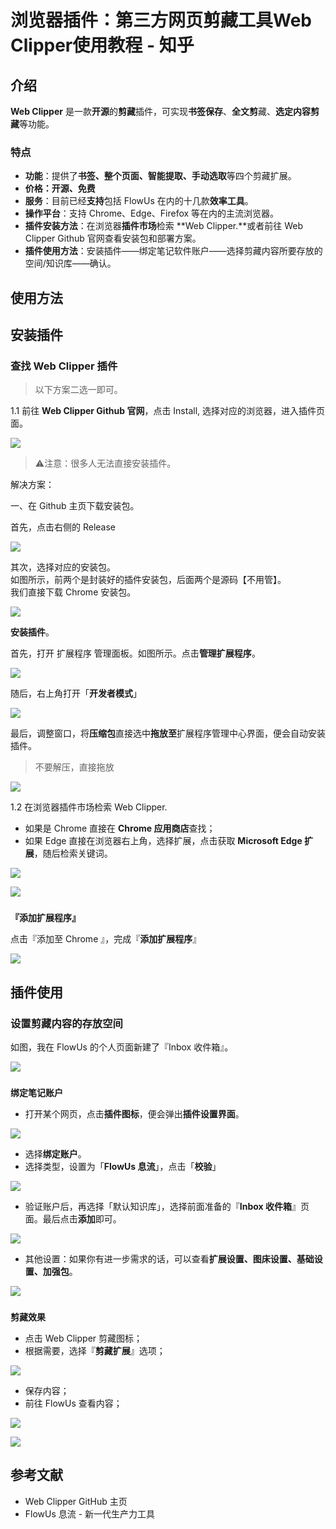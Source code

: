 # 浏览器插件：第三方网页剪藏工具Web Clipper使用教程 - 知乎
介绍
--

**Web Clipper** 是一款**开源**的**剪藏**插件，可实现**书签保存**、**全文剪**藏、**选定内容剪藏**等功能。

### 特点

*   **功能**：提供了**书签、整个页面、智能提取、手动选取**等四个剪藏扩展。
*   **价格：开源、免费**
*   **服务**：目前已经**支持**包括 FlowUs 在内的十几款**效率工具**。
*   **操作平台**：支持 Chrome、Edge、Firefox 等在内的主流浏览器。
*   **插件安装方法**：在浏览器**插件市场**检索 **Web Clipper.**或者前往 Web Clipper Github 官网查看安装包和部署方案。
*   **插件使用方法**：安装插件——绑定笔记软件账户——选择剪藏内容所要存放的空间/知识库——确认。  
    

**使用方法**
--------

**安装插件**
--------

### **查找 Web Clipper 插件**

> 以下方案二选一即可。

1.1 前往 **Web Clipper Github 官网**，点击 Install, 选择对应的浏览器，进入插件页面。

![](https://pic2.zhimg.com/v2-c1ab315b8861719217acd1e1439f0999_b.jpg)

> ⚠️注意：很多人无法直接安装插件。

解决方案：

一、在 Github 主页下载安装包。

首先，点击右侧的 Release

![](https://pic3.zhimg.com/v2-8aa0a7c73898d54bcf81b04117eeacaa_b.jpg)

其次，选择对应的安装包。  
如图所示，前两个是封装好的插件安装包，后面两个是源码【不用管】。  
我们直接下载 Chrome 安装包。

![](https://pic2.zhimg.com/v2-3b3fab21ce4918dc9065ad99983f2b85_b.jpg)

**安装插件**。

首先，打开 扩展程序 管理面板。如图所示。点击**管理扩展程序**。

![](https://pic4.zhimg.com/v2-a6415db830701843aecc876cb95f2c2b_b.jpg)

随后，右上角打开「**开发者模式**」

![](https://pic4.zhimg.com/v2-896dd569bc8e35418610eb619553602f_b.jpg)

最后，调整窗口，将**压缩包**直接选中**拖放至**扩展程序管理中心界面，便会自动安装插件。

> 不要解压，直接拖放

![](https://pic4.zhimg.com/v2-f5db3e961e450dff96e380335fc2d5fb_b.jpg)

1.2 在浏览器插件市场检索 Web Clipper.

*   如果是 Chrome 直接在 **Chrome 应用商店**查找；
*   如果 Edge 直接在浏览器右上角，选择扩展，点击获取 **Microsoft Edge 扩展**，随后检索关键词。  
    

![](https://pic3.zhimg.com/v2-b6c074dcb5a1ea22b0613737b9163f56_b.jpg)

![](https://pic1.zhimg.com/v2-ebea0378fa6a2653600b21e3c993c6c8_b.jpg)

###   
**『添加扩展程序』**

点击『添加至 Chrome 』，完成『**添加扩展程序**』

![](https://pic3.zhimg.com/v2-d420f1d849556133c844a78425c0347a_b.jpg)

  
**插件使用**
-----------

### **设置剪藏内容的存放空间**

  
如图，我在 FlowUs 的个人页面新建了『Inbox 收件箱』。

![](https://pic1.zhimg.com/v2-250b378bbddf2d5525fdbba398de49cc_b.jpg)

###   
**绑定笔记账户**

*   打开某个网页，点击**插件图标**，便会弹出**插件设置界面**。

![](https://pic1.zhimg.com/v2-8d108f1519b458947ca9f9c94cc481f0_b.jpg)

*   选择**绑定账户**。
*   选择类型，设置为「**FlowUs 息流**」，点击「**校验**」

![](https://pic3.zhimg.com/v2-1020ada11cc2e379a2efb206cabb917e_b.jpg)

*   验证账户后，再选择「默认知识库」，选择前面准备的『**Inbox 收件箱**』页面。最后点击**添加**即可。

![](https://pic1.zhimg.com/v2-f0dbd5775e2384b599f0fd4bf0c530a0_b.jpg)

*   其他设置：如果你有进一步需求的话，可以查看**扩展设置、图床设置、基础设置、加强包**。

![](https://pic1.zhimg.com/v2-f4398fb59999d4c91928ed410a04b1c0_b.jpg)

###   
**剪藏效果**

*   点击 Web Clipper 剪藏图标；
*   根据需要，选择『**剪藏扩展**』选项；

![](https://pic2.zhimg.com/v2-7cd407bde1d61a2ab4a4a1d256075061_b.jpg)

*   保存内容；
*   前往 FlowUs 查看内容；

![](https://pic2.zhimg.com/v2-2fb0b92b13da9c1a05ca6db2888f25cd_b.jpg)

![](https://pic1.zhimg.com/v2-c7799618089535d505a49705d0de7e90_b.jpg)

  
**参考文献**
-----------

*   Web Clipper GitHub 主页
*   FlowUs 息流 - 新一代生产力工具